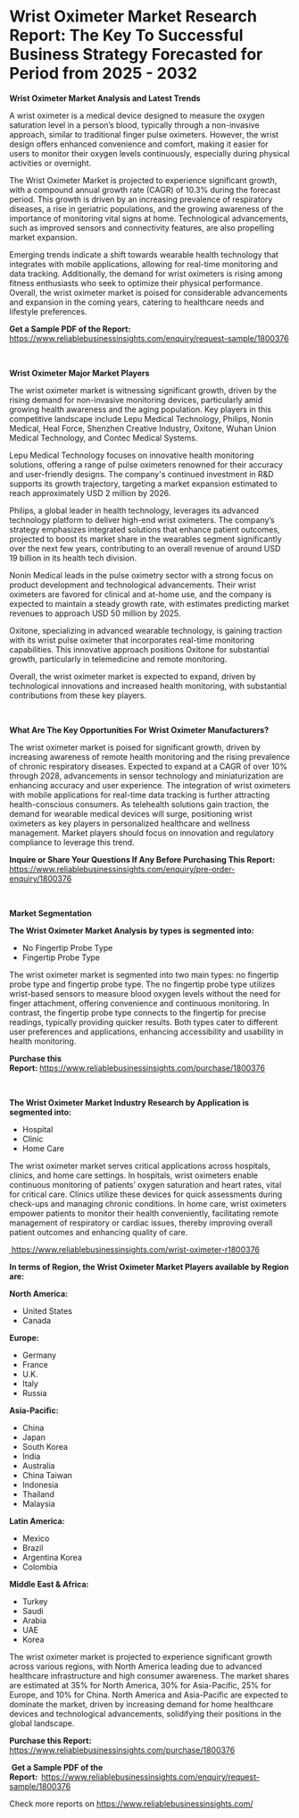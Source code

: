 <p><h1>Wrist Oximeter Market Research Report: The Key To Successful Business Strategy Forecasted for Period from 2025 - 2032</h1></p><p><strong>Wrist Oximeter Market Analysis and Latest Trends</strong></p>
<p><p>A wrist oximeter is a medical device designed to measure the oxygen saturation level in a person’s blood, typically through a non-invasive approach, similar to traditional finger pulse oximeters. However, the wrist design offers enhanced convenience and comfort, making it easier for users to monitor their oxygen levels continuously, especially during physical activities or overnight.</p><p>The Wrist Oximeter Market is projected to experience significant growth, with a compound annual growth rate (CAGR) of 10.3% during the forecast period. This growth is driven by an increasing prevalence of respiratory diseases, a rise in geriatric populations, and the growing awareness of the importance of monitoring vital signs at home. Technological advancements, such as improved sensors and connectivity features, are also propelling market expansion. </p><p>Emerging trends indicate a shift towards wearable health technology that integrates with mobile applications, allowing for real-time monitoring and data tracking. Additionally, the demand for wrist oximeters is rising among fitness enthusiasts who seek to optimize their physical performance. Overall, the wrist oximeter market is poised for considerable advancements and expansion in the coming years, catering to healthcare needs and lifestyle preferences.</p></p>
<p><strong>Get a Sample PDF of the Report:&nbsp;</strong> <a href="https://www.reliablebusinessinsights.com/enquiry/request-sample/1800376?utm_campaign=2714&utm_medium=2&utm_source=Github&utm_content=ia&utm_term=03032025&utm_id=wrist-oximeter">https://www.reliablebusinessinsights.com/enquiry/request-sample/1800376</a></p>
<p>&nbsp;</p>
<p><strong>Wrist Oximeter Major Market Players</strong></p>
<p><p>The wrist oximeter market is witnessing significant growth, driven by the rising demand for non-invasive monitoring devices, particularly amid growing health awareness and the aging population. Key players in this competitive landscape include Lepu Medical Technology, Philips, Nonin Medical, Heal Force, Shenzhen Creative Industry, Oxitone, Wuhan Union Medical Technology, and Contec Medical Systems.</p><p>Lepu Medical Technology focuses on innovative health monitoring solutions, offering a range of pulse oximeters renowned for their accuracy and user-friendly designs. The company's continued investment in R&D supports its growth trajectory, targeting a market expansion estimated to reach approximately USD 2 million by 2026.</p><p>Philips, a global leader in health technology, leverages its advanced technology platform to deliver high-end wrist oximeters. The company’s strategy emphasizes integrated solutions that enhance patient outcomes, projected to boost its market share in the wearables segment significantly over the next few years, contributing to an overall revenue of around USD 19 billion in its health tech division.</p><p>Nonin Medical leads in the pulse oximetry sector with a strong focus on product development and technological advancements. Their wrist oximeters are favored for clinical and at-home use, and the company is expected to maintain a steady growth rate, with estimates predicting market revenues to approach USD 50 million by 2025.</p><p>Oxitone, specializing in advanced wearable technology, is gaining traction with its wrist pulse oximeter that incorporates real-time monitoring capabilities. This innovative approach positions Oxitone for substantial growth, particularly in telemedicine and remote monitoring.</p><p>Overall, the wrist oximeter market is expected to expand, driven by technological innovations and increased health monitoring, with substantial contributions from these key players.</p></p>
<p>&nbsp;</p>
<p><strong>What Are The Key Opportunities For Wrist Oximeter Manufacturers?</strong></p>
<p><p>The wrist oximeter market is poised for significant growth, driven by increasing awareness of remote health monitoring and the rising prevalence of chronic respiratory diseases. Expected to expand at a CAGR of over 10% through 2028, advancements in sensor technology and miniaturization are enhancing accuracy and user experience. The integration of wrist oximeters with mobile applications for real-time data tracking is further attracting health-conscious consumers. As telehealth solutions gain traction, the demand for wearable medical devices will surge, positioning wrist oximeters as key players in personalized healthcare and wellness management. Market players should focus on innovation and regulatory compliance to leverage this trend.</p></p>
<p><strong>Inquire or Share Your Questions If Any Before Purchasing This Report:</strong> <a href="https://www.reliablebusinessinsights.com/enquiry/pre-order-enquiry/1800376?utm_campaign=2714&utm_medium=2&utm_source=Github&utm_content=ia&utm_term=03032025&utm_id=wrist-oximeter">https://www.reliablebusinessinsights.com/enquiry/pre-order-enquiry/1800376</a></p>
<p>&nbsp;</p>
<p><strong>Market Segmentation</strong></p>
<p><strong>The Wrist Oximeter Market Analysis by types is segmented into:</strong></p>
<p><ul><li>No Fingertip Probe Type</li><li>Fingertip Probe Type</li></ul></p>
<p><p>The wrist oximeter market is segmented into two main types: no fingertip probe type and fingertip probe type. The no fingertip probe type utilizes wrist-based sensors to measure blood oxygen levels without the need for finger attachment, offering convenience and continuous monitoring. In contrast, the fingertip probe type connects to the fingertip for precise readings, typically providing quicker results. Both types cater to different user preferences and applications, enhancing accessibility and usability in health monitoring.</p></p>
<p><strong>Purchase this Report:&nbsp;</strong><a href="https://www.reliablebusinessinsights.com/purchase/1800376?utm_campaign=2714&utm_medium=2&utm_source=Github&utm_content=ia&utm_term=03032025&utm_id=wrist-oximeter">https://www.reliablebusinessinsights.com/purchase/1800376</a></p>
<p>&nbsp;</p>
<p><strong>The Wrist Oximeter Market Industry Research by Application is segmented into:</strong></p>
<p><ul><li>Hospital</li><li>Clinic</li><li>Home Care</li></ul></p>
<p><p>The wrist oximeter market serves critical applications across hospitals, clinics, and home care settings. In hospitals, wrist oximeters enable continuous monitoring of patients’ oxygen saturation and heart rates, vital for critical care. Clinics utilize these devices for quick assessments during check-ups and managing chronic conditions. In home care, wrist oximeters empower patients to monitor their health conveniently, facilitating remote management of respiratory or cardiac issues, thereby improving overall patient outcomes and enhancing quality of care.</p></p>
<p><a href="https://www.reliablebusinessinsights.com/wrist-oximeter-r1800376?utm_campaign=2714&utm_medium=2&utm_source=Github&utm_content=ia&utm_term=03032025&utm_id=wrist-oximeter">&nbsp;https://www.reliablebusinessinsights.com/wrist-oximeter-r1800376</a></p>
<p><strong>In terms of Region, the Wrist Oximeter Market Players available by Region are:</strong></p>
<p>
    <p> <strong> North America: </strong>
        <ul>
            <li>United States</li>
            <li>Canada</li>
        </ul>
        </p> 
    <p> <strong> Europe: </strong>
        <ul>
            <li>Germany</li>
            <li>France</li>
            <li>U.K.</li>
            <li>Italy</li>
            <li>Russia</li>
        </ul>
        </p> 
    <p> <strong> Asia-Pacific: </strong>
        <ul>
            <li>China</li>
            <li>Japan</li>
            <li>South Korea</li>
            <li>India</li>
            <li>Australia</li>
            <li>China Taiwan</li>
            <li>Indonesia</li>
            <li>Thailand</li>
            <li>Malaysia</li>
        </ul>
        </p> 
    <p> <strong> Latin America: </strong>
        <ul>
            <li>Mexico</li>
            <li>Brazil</li>
            <li>Argentina Korea</li>
            <li>Colombia</li>
        </ul>
        </p> 
    <p> <strong> Middle East & Africa: </strong>
        <ul>
            <li>Turkey</li>
            <li>Saudi</li>
            <li>Arabia</li>
            <li>UAE</li>
            <li>Korea</li>
        </ul>
    </p>
    </p>
<p><p>The wrist oximeter market is projected to experience significant growth across various regions, with North America leading due to advanced healthcare infrastructure and high consumer awareness. The market shares are estimated at 35% for North America, 30% for Asia-Pacific, 25% for Europe, and 10% for China. North America and Asia-Pacific are expected to dominate the market, driven by increasing demand for home healthcare devices and technological advancements, solidifying their positions in the global landscape.</p></p>
<p><strong>Purchase this Report: </strong><a href="https://www.reliablebusinessinsights.com/purchase/1800376?utm_campaign=2714&utm_medium=2&utm_source=Github&utm_content=ia&utm_term=03032025&utm_id=wrist-oximeter">https://www.reliablebusinessinsights.com/purchase/1800376</a></p>
<p>&nbsp;<strong>Get a Sample PDF of the Report:&nbsp;&nbsp;</strong><a href="https://www.reliablebusinessinsights.com/enquiry/request-sample/1800376?utm_campaign=2714&utm_medium=2&utm_source=Github&utm_content=ia&utm_term=03032025&utm_id=wrist-oximeter">https://www.reliablebusinessinsights.com/enquiry/request-sample/1800376</a></p>
<p><strong></strong></p>
<p>Check more reports on <a href="https://www.reliablebusinessinsights.com/?utm_campaign=2714&utm_medium=2&utm_source=Github&utm_content=ia&utm_term=03032025&utm_id=wrist-oximeter">https://www.reliablebusinessinsights.com/</a></p>